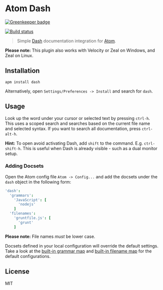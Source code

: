 # Atom Dash

[![Greenkeeper badge](https://badges.greenkeeper.io/blakeembrey/atom-dash.svg)](https://greenkeeper.io/)

[![Build status][travis-image]][travis-url]

> Simple [Dash](http://kapeli.com/dash) documentation integration for [Atom](https://atom.io/packages/dash).

**Please note:** This plugin also works with Velocity or Zeal on Windows, and Zeal on Linux.

## Installation

```
apm install dash
```

Alternatively, open `Settings/Preferences -> Install` and search for `dash`.

## Usage

Look up the word under your cursor or selected text by pressing `ctrl-h`. This uses a scoped search and searches based on the current file name and selected syntax. If you want to search all documentation, press `ctrl-alt-h`.

**Hint:** To open avoid activating Dash, add `shift` to the command. E.g. `ctrl-shift-h`. This is useful when Dash is already visible - such as a dual monitor setup.

### Adding Docsets

Open the Atom config file `Atom -> Config...` and add the docsets under the `dash` object in the following form:

```cson
'dash':
  'grammars':
    'JavaScript': [
      'nodejs'
    ]
  'filenames':
    'gruntfile.js': [
      'grunt'
    ]
```

**Please note:** File names _must_ be lower case.

Docsets defined in your local configuration will override the default settings. Take a look at the [built-in grammar map](https://github.com/blakeembrey/atom-dash/blob/master/lib/grammar-map.coffee) and [built-in filename map](https://github.com/blakeembrey/atom-dash/blob/master/lib/filename-map.coffee) for the default configurations.

## License

MIT

[travis-image]: https://img.shields.io/travis/blakeembrey/atom-dash.svg?style=flat
[travis-url]: https://travis-ci.org/blakeembrey/atom-dash
